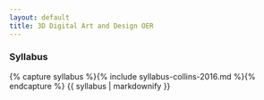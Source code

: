 ```yaml
---
layout: default
title: 3D Digital Art and Design OER
---
```


### Syllabus
{% capture syllabus %}{% include syllabus-collins-2016.md %}{% endcapture %}
{{ syllabus | markdownify }}

